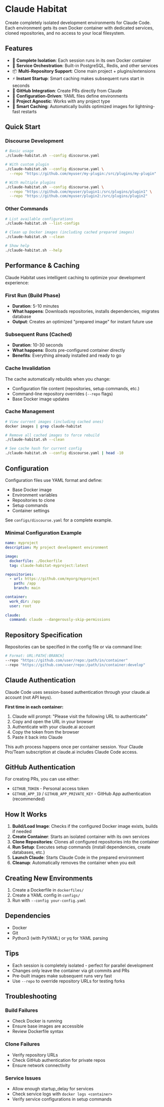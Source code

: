 # Claude Habitat

Create completely isolated development environments for Claude Code. Each environment gets its own Docker container with dedicated services, cloned repositories, and no access to your local filesystem.

## Features

- 🐳 **Complete Isolation**: Each session runs in its own Docker container
- 🔧 **Service Orchestration**: Built-in PostgreSQL, Redis, and other services
- 📦 **Multi-Repository Support**: Clone main project + plugins/extensions
- ⚡ **Instant Startup**: Smart caching makes subsequent runs start in seconds
- 🔐 **GitHub Integration**: Create PRs directly from Claude
- 📝 **Configuration-Driven**: YAML files define environments
- 🎯 **Project Agnostic**: Works with any project type
- 🧠 **Smart Caching**: Automatically builds optimized images for lightning-fast restarts

## Quick Start

### Discourse Development

```bash
# Basic usage
./claude-habitat.sh --config discourse.yaml

# With custom plugin
./claude-habitat.sh --config discourse.yaml \
  --repo "https://github.com/myuser/my-plugin:/src/plugins/my-plugin"

# With multiple plugins
./claude-habitat.sh --config discourse.yaml \
  --repo "https://github.com/myuser/plugin1:/src/plugins/plugin1" \
  --repo "https://github.com/myuser/plugin2:/src/plugins/plugin2"
```

### Other Commands

```bash
# List available configurations
./claude-habitat.sh --list-configs

# Clean up Docker images (including cached prepared images)
./claude-habitat.sh --clean

# Show help
./claude-habitat.sh --help
```

## Performance & Caching

Claude Habitat uses intelligent caching to optimize your development experience:

### First Run (Build Phase)
- **Duration**: 5-10 minutes
- **What happens**: Downloads repositories, installs dependencies, migrates database
- **Output**: Creates an optimized "prepared image" for instant future use

### Subsequent Runs (Cached)
- **Duration**: 10-30 seconds
- **What happens**: Boots pre-configured container directly
- **Benefits**: Everything already installed and ready to go

### Cache Invalidation
The cache automatically rebuilds when you change:
- Configuration file content (repositories, setup commands, etc.)
- Command-line repository overrides (`--repo` flags)
- Base Docker image updates

### Cache Management
```bash
# View current images (including cached ones)
docker images | grep claude-habitat

# Remove all cached images to force rebuild
./claude-habitat.sh --clean

# See cache hash for current config
./claude-habitat.sh --config discourse.yaml | head -10
```

## Configuration

Configuration files use YAML format and define:
- Base Docker image
- Environment variables
- Repositories to clone
- Setup commands
- Container settings

See `configs/discourse.yaml` for a complete example.

### Minimal Configuration Example

```yaml
name: myproject
description: My project development environment

image:
  dockerfile: ./Dockerfile
  tag: claude-habitat-myproject:latest

repositories:
  - url: https://github.com/myorg/myproject
    path: /app
    branch: main

container:
  work_dir: /app
  user: root
  
claude:
  command: claude --dangerously-skip-permissions
```

## Repository Specification

Repositories can be specified in the config file or via command line:

```bash
# Format: URL:PATH[:BRANCH]
--repo "https://github.com/user/repo:/path/in/container"
--repo "https://github.com/user/repo:/path/in/container:develop"
```

## Claude Authentication

Claude Code uses session-based authentication through your claude.ai account (not API keys). 

**First time in each container:**
1. Claude will prompt: "Please visit the following URL to authenticate"
2. Copy and open the URL in your browser
3. Authenticate with your claude.ai account
4. Copy the token from the browser
5. Paste it back into Claude

This auth process happens once per container session. Your Claude Pro/Team subscription at claude.ai includes Claude Code access.

## GitHub Authentication

For creating PRs, you can use either:
- `GITHUB_TOKEN` - Personal access token
- `GITHUB_APP_ID` / `GITHUB_APP_PRIVATE_KEY` - GitHub App authentication (recommended)

## How It Works

1. **Build/Load Image**: Checks if the configured Docker image exists, builds if needed
2. **Create Container**: Starts an isolated container with its own services
3. **Clone Repositories**: Clones all configured repositories into the container
4. **Run Setup**: Executes setup commands (install dependencies, create databases, etc.)
5. **Launch Claude**: Starts Claude Code in the prepared environment
6. **Cleanup**: Automatically removes the container when you exit

## Creating New Environments

1. Create a Dockerfile in `dockerfiles/`
2. Create a YAML config in `configs/`
3. Run with `--config your-config.yaml`

## Dependencies

- Docker
- Git
- Python3 (with PyYAML) or yq for YAML parsing

## Tips

- Each session is completely isolated - perfect for parallel development
- Changes only leave the container via git commits and PRs
- Pre-built images make subsequent runs very fast
- Use `--repo` to override repository URLs for testing forks

## Troubleshooting

### Build Failures
- Check Docker is running
- Ensure base images are accessible
- Review Dockerfile syntax

### Clone Failures
- Verify repository URLs
- Check GitHub authentication for private repos
- Ensure network connectivity

### Service Issues
- Allow enough startup_delay for services
- Check service logs with `docker logs <container>`
- Verify service configurations in setup commands